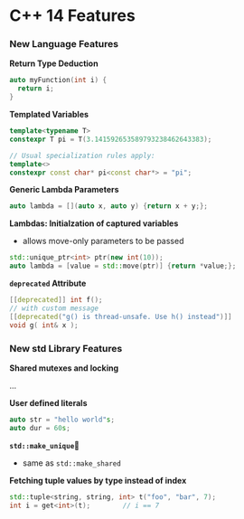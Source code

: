 # C++ 14 Features



### New Language Features

**Return Type Deduction**

```cpp
auto myFunction(int i) {
  return i;
}
```

**Templated Variables**

```cpp
template<typename T>
constexpr T pi = T(3.141592653589793238462643383);

// Usual specialization rules apply:
template<>
constexpr const char* pi<const char*> = "pi";
```

**Generic Lambda Parameters**

```cpp
auto lambda = [](auto x, auto y) {return x + y;};
```

**Lambdas: Initialzation of captured variables**

- allows move-only parameters to be passed

```cpp
std::unique_ptr<int> ptr(new int(10));
auto lambda = [value = std::move(ptr)] {return *value;};
```

**`deprecated` Attribute**

```cpp
[[deprecated]] int f();
// with custom message
[[deprecated("g() is thread-unsafe. Use h() instead")]]
void g( int& x );
```



### New std Library Features

**Shared mutexes and locking**

...

**User defined literals**

```cpp
auto str = "hello world"s;
auto dur = 60s;
```

**`std::make_unique`**

- same as `std::make_shared`

**Fetching tuple values by type instead of index**

```cpp
std::tuple<string, string, int> t("foo", "bar", 7);
int i = get<int>(t);        // i == 7
```

